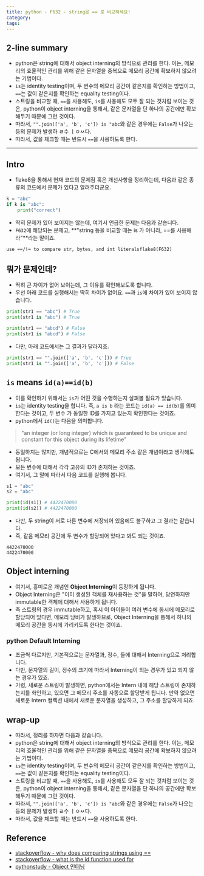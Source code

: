 ```yaml
---
title: python - F632 - string은 == 로 비교하세요!
category: 
tags: 
---
```


## 2-line summary 

- python은 string에 대해서 object interning의 방식으로 관리를 한다. 이는, 메모리의 효율적인 관리를 위해 같은 문자열을 중복으로 메모리 공간에 확보하지 않으려는 기법이다. 
- `is`는 identity testing이며, 두 변수의 메모리 공간이 같은지를 확인하는 방법이고, `==`는 값이 같은지를 확인하는 equality testing이다.
- 스트링을 비교할 때, `==`을 사용해도, `is`를 사용해도 모두 잘 되는 것처럼 보이는 것은, python이 object interning을 통해서, 같은 문자열을 단 하나의 공간에만 확보해두기 때문에 그런 것이다.
- 따라서, `"".join(['a', 'b', 'c']) is "abc`와 같은 경우에는 `False`가 나오는 등의 문제가 발생하 ㄹ수 ㅣㅇㅆ다.
- 따라서, 값을 체크할 때는 반드시 `==`을 사용하도록 한다.

---

## Intro

- flake8을 통해서 현재 코드의 문제점 혹은 개선사항을 정리하는데, 다음과 같은 종류의 코드에서 문제가 있다고 알려주더군요.

```python 
k = "abc"
if k is "abc":
    print("correct")
```

- 딱히 문제가 있어 보이지는 않는데, 여기서 언급한 문제는 다음과 같습니다.
- `F632`에 해당되는 문제고, **"string 등을 비교할 때는 is 가 아니라, ==를 사용해라"**라는 말이죠.

```plaintext
use ==/!= to compare str, bytes, and int literalsflake8(F632)
```

## 뭐가 문제인데?

- 딱히 큰 차이가 없어 보이는데, 그 이유를 확인해보도록 합니다.
- 우선 아래 코드를 실행해서는 딱히 차이가 없어요. `==`과 `is`에 차이가 있어 보이지 않습니다.

```python
print(str1 == "abc") # True
print(str1 is "abc") # True

print(str1 == "abcd") # False
print(str1 is "abcd") # False
```

- 다만, 아래 코드에서는 그 결과가 달라지죠.

```python
print(str1 == "".join(['a', 'b', 'c'])) # True
print(str1 is "".join(['a', 'b', 'c'])) # False
```

## `is` means `id(a)==id(b)`

- 이를 확인하기 위해서는 `is`가 어떤 것을 수행하는지 살펴볼 필요가 있습니다.
- `is`는 identity testing을 합니다. 즉, `a is b` 라는 코드는 `id(a) == id(b)`를 의미한다는 것이고, 두 변수 가 동일한 ID를 가지고 있는지 확인한다는 것이죠.
- python에서 `id()`는 다음을 의미합니다. 
  
> "an integer (or long integer) which is guaranteed to be unique and constant for this object during its lifetime"

- 동일하지는 않지만, 개념적으로는 C에서의 메모리 주소 같은 개념이라고 생각해도 됩니다. 
- 모든 변수에 대해서 각각 고유의 ID가 존재하는 것이죠.
- 여기서, 그 말에 따라서 다음 코드를 실행해 봅니다.
  
```python 
s1 = "abc"
s2 = "abc"

print(id(s1)) # 4422470000
print(id(s2)) # 4422470000
```

- 다만, 두 string이 서로 다른 변수에 저장되어 있음에도 불구하고 그 결과는 같습니다.
- 즉, 같음 메모리 공간에 두 변수가 할당되어 있다고 봐도 되는 것이죠.

```plaintext
4422470000
4422470000
```

## Object interning

- 여기서, 흥미로운 개념인 **Object Interning**이 등장하게 됩니다.
- Object Interning은 "이미 생성된 객체를 재사용하는 것"을 말하며, 당연하지만 immutable한 객체에 대해서 사용하게 됩니다. 
- 즉 스트링의 경우 immutable하고, 혹시 이 아이들이 여러 변수에 동시에 메모리로 할당되어 있다면, 메모리 낭비가 발생하므로, Object Interning을 통해서 하나의 메모리 공간을 동시에 가리키도록 한다는 것이죠.

### python Default Interning

- 조금씩 다르지만, 기본적으로는 문자열과, 정수, 들에 대해서 Interning으로 처리합니다. 
- 다만, 문자열의 길이, 정수의 크기에 따라서 Interning이 되는 경우가 있고 되지 않는 경우가 있죠.
- 가령, 새로운 스트링이 발생하면, python에서는 Intern 내에 해당 스트링이 존재하는지를 화인하고, 있으면 그 메모리 주소를 자동으로 할당받게 됩니다. 만약 없으면 새로운 Intern 컬렉션 내에서 새로운 문자열을 생성하고, 그 주소를 할당하게 되죠.

## wrap-up

- 따라서, 정리를 하자면 다음과 같습니다.
- python은 string에 대해서 object interning의 방식으로 관리를 한다. 이는, 메모리의 효율적인 관리를 위해 같은 문자열을 중복으로 메모리 공간에 확보하지 않으려는 기법이다. 
- `is`는 identity testing이며, 두 변수의 메모리 공간이 같은지를 확인하는 방법이고, `==`는 값이 같은지를 확인하는 equality testing이다.
- 스트링을 비교할 때, `==`을 사용해도, `is`를 사용해도 모두 잘 되는 것처럼 보이는 것은, python이 object interning을 통해서, 같은 문자열을 단 하나의 공간에만 확보해두기 때문에 그런 것이다.
- 따라서, `"".join(['a', 'b', 'c']) is "abc`와 같은 경우에는 `False`가 나오는 등의 문제가 발생하 ㄹ수 ㅣㅇㅆ다.
- 따라서, 값을 체크할 때는 반드시 `==`을 사용하도록 한다.

## Reference

- [stackoverflow - why does comparing strings using ==](https://stackoverflow.com/questions/1504717/why-does-comparing-strings-using-either-or-is-sometimes-produce-a-differe)
- [stackoverflow - what is the id function used for](https://stackoverflow.com/questions/15667189/what-is-the-id-function-used-for)
- [pythonstudy - Object 인터닝](http://pythonstudy.xyz/python/article/512-%ED%8C%8C%EC%9D%B4%EC%8D%AC-Object-Interning)
